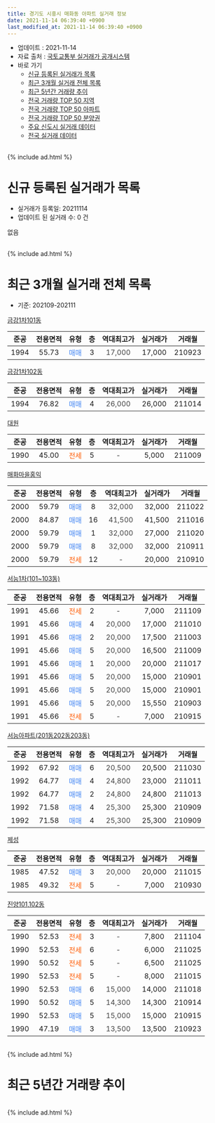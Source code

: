 ```yaml
---
title: 경기도 시흥시 매화동 아파트 실거래 정보
date: 2021-11-14 06:39:40 +0900
last_modified_at: 2021-11-14 06:39:40 +0900
---
```


* 업데이트 : 2021-11-14
* 자료 출처 : [국토교통부 실거래가 공개시스템](http://rt.molit.go.kr)
* 바로 가기
    * [신규 등록된 실거래가 목록](#신규-등록된-실거래가-목록)
    * [최근 3개월 실거래 전체 목록](#최근-3개월-실거래-전체-목록)
    * [최근 5년간 거래량 추이](#최근-5년간-거래량-추이)
    * [전국 거래량 TOP 50 지역](https://inasie.github.io/apt-trade-info/최근-3개월-전국에서-가장-거래가-많이-발생한-지역)
    * [전국 거래량 TOP 50 아파트](https://inasie.github.io/apt-trade-info/최근-3개월-전국에서-가장-거래가-많이-발생한-아파트)
    * [전국 거래량 TOP 50 분양권](https://inasie.github.io/apt-trade-info/최근-3개월-전국에서-가장-거래가-많이-발생한-분양권)
    * [주요 신도시 실거래 데이터](https://inasie.github.io/apt-trade-info/주요-신도시)
    * [전국 실거래 데이터](https://inasie.github.io/apt-trade-info/전국)
<br>
{% include ad.html %}
<br>

# 신규 등록된 실거래가 목록
* 실거래가 등록일: 20211114
* 업데이트 된 실거래 수: 0 건

없음

<br>
{% include ad.html %}
<br>

# 최근 3개월 실거래 전체 목록
* 기준: 202109-202111


[금강1차101동](https://search.naver.com/search.naver?query=%EA%B2%BD%EA%B8%B0%EB%8F%84+%EC%8B%9C%ED%9D%A5%EC%8B%9C+%EB%A7%A4%ED%99%94%EB%8F%99+%EA%B8%88%EA%B0%951%EC%B0%A8101%EB%8F%99)

|준공|전용면적|유형|층|역대최고가|실거래가|거래월|
|:---:|:---:|:---:|:---:|:---:|:---:|:---:|
|1994|55.73|<span style="color:#4285f3">매매</span>|3|<span style="color:#444444">17,000</span>|17,000|210923|

[금강1차102동](https://search.naver.com/search.naver?query=%EA%B2%BD%EA%B8%B0%EB%8F%84+%EC%8B%9C%ED%9D%A5%EC%8B%9C+%EB%A7%A4%ED%99%94%EB%8F%99+%EA%B8%88%EA%B0%951%EC%B0%A8102%EB%8F%99)

|준공|전용면적|유형|층|역대최고가|실거래가|거래월|
|:---:|:---:|:---:|:---:|:---:|:---:|:---:|
|1994|76.82|<span style="color:#4285f3">매매</span>|4|<span style="color:#444444">26,000</span>|26,000|211014|

[대원](https://search.naver.com/search.naver?query=%EA%B2%BD%EA%B8%B0%EB%8F%84+%EC%8B%9C%ED%9D%A5%EC%8B%9C+%EB%A7%A4%ED%99%94%EB%8F%99+%EB%8C%80%EC%9B%90)

|준공|전용면적|유형|층|역대최고가|실거래가|거래월|
|:---:|:---:|:---:|:---:|:---:|:---:|:---:|
|1990|45.00|<span style="color:#ff5a00">전세</span>|5|<span style="color:#444444">-</span>|5,000|211009|

[매화마을홍익](https://search.naver.com/search.naver?query=%EA%B2%BD%EA%B8%B0%EB%8F%84+%EC%8B%9C%ED%9D%A5%EC%8B%9C+%EB%A7%A4%ED%99%94%EB%8F%99+%EB%A7%A4%ED%99%94%EB%A7%88%EC%9D%84%ED%99%8D%EC%9D%B5)

|준공|전용면적|유형|층|역대최고가|실거래가|거래월|
|:---:|:---:|:---:|:---:|:---:|:---:|:---:|
|2000|59.79|<span style="color:#4285f3">매매</span>|8|<span style="color:#444444">32,000</span>|32,000|211022|
|2000|84.87|<span style="color:#4285f3">매매</span>|16|<span style="color:#444444">41,500</span>|41,500|211016|
|2000|59.79|<span style="color:#4285f3">매매</span>|1|<span style="color:#444444">32,000</span>|27,000|211020|
|2000|59.79|<span style="color:#4285f3">매매</span>|8|<span style="color:#444444">32,000</span>|32,000|210911|
|2000|59.79|<span style="color:#ff5a00">전세</span>|12|<span style="color:#444444">-</span>|20,000|210910|

[서능1차(101~103동)](https://search.naver.com/search.naver?query=%EA%B2%BD%EA%B8%B0%EB%8F%84+%EC%8B%9C%ED%9D%A5%EC%8B%9C+%EB%A7%A4%ED%99%94%EB%8F%99+%EC%84%9C%EB%8A%A51%EC%B0%A8%28101%7E103%EB%8F%99%29)

|준공|전용면적|유형|층|역대최고가|실거래가|거래월|
|:---:|:---:|:---:|:---:|:---:|:---:|:---:|
|1991|45.66|<span style="color:#ff5a00">전세</span>|2|<span style="color:#444444">-</span>|7,000|211109|
|1991|45.66|<span style="color:#4285f3">매매</span>|4|<span style="color:#444444">20,000</span>|17,000|211010|
|1991|45.66|<span style="color:#4285f3">매매</span>|2|<span style="color:#444444">20,000</span>|17,500|211003|
|1991|45.66|<span style="color:#4285f3">매매</span>|5|<span style="color:#444444">20,000</span>|16,500|211009|
|1991|45.66|<span style="color:#4285f3">매매</span>|1|<span style="color:#444444">20,000</span>|20,000|211017|
|1991|45.66|<span style="color:#4285f3">매매</span>|5|<span style="color:#444444">20,000</span>|15,000|210901|
|1991|45.66|<span style="color:#4285f3">매매</span>|5|<span style="color:#444444">20,000</span>|15,000|210901|
|1991|45.66|<span style="color:#4285f3">매매</span>|5|<span style="color:#444444">20,000</span>|15,550|210903|
|1991|45.66|<span style="color:#ff5a00">전세</span>|5|<span style="color:#444444">-</span>|7,000|210915|

[서능아파트(201동202동203동)](https://search.naver.com/search.naver?query=%EA%B2%BD%EA%B8%B0%EB%8F%84+%EC%8B%9C%ED%9D%A5%EC%8B%9C+%EB%A7%A4%ED%99%94%EB%8F%99+%EC%84%9C%EB%8A%A5%EC%95%84%ED%8C%8C%ED%8A%B8%28201%EB%8F%99202%EB%8F%99203%EB%8F%99%29)

|준공|전용면적|유형|층|역대최고가|실거래가|거래월|
|:---:|:---:|:---:|:---:|:---:|:---:|:---:|
|1992|67.92|<span style="color:#4285f3">매매</span>|6|<span style="color:#444444">20,500</span>|20,500|211030|
|1992|64.77|<span style="color:#4285f3">매매</span>|4|<span style="color:#444444">24,800</span>|23,000|211011|
|1992|64.77|<span style="color:#4285f3">매매</span>|2|<span style="color:#444444">24,800</span>|24,800|211013|
|1992|71.58|<span style="color:#4285f3">매매</span>|4|<span style="color:#444444">25,300</span>|25,300|210909|
|1992|71.58|<span style="color:#4285f3">매매</span>|4|<span style="color:#444444">25,300</span>|25,300|210909|

[제성](https://search.naver.com/search.naver?query=%EA%B2%BD%EA%B8%B0%EB%8F%84+%EC%8B%9C%ED%9D%A5%EC%8B%9C+%EB%A7%A4%ED%99%94%EB%8F%99+%EC%A0%9C%EC%84%B1)

|준공|전용면적|유형|층|역대최고가|실거래가|거래월|
|:---:|:---:|:---:|:---:|:---:|:---:|:---:|
|1985|47.52|<span style="color:#4285f3">매매</span>|3|<span style="color:#444444">20,000</span>|20,000|211015|
|1985|49.32|<span style="color:#ff5a00">전세</span>|5|<span style="color:#444444">-</span>|7,000|210930|

[진양101,102동](https://search.naver.com/search.naver?query=%EA%B2%BD%EA%B8%B0%EB%8F%84+%EC%8B%9C%ED%9D%A5%EC%8B%9C+%EB%A7%A4%ED%99%94%EB%8F%99+%EC%A7%84%EC%96%91101%2C102%EB%8F%99)

|준공|전용면적|유형|층|역대최고가|실거래가|거래월|
|:---:|:---:|:---:|:---:|:---:|:---:|:---:|
|1990|52.53|<span style="color:#ff5a00">전세</span>|3|<span style="color:#444444">-</span>|7,800|211104|
|1990|52.53|<span style="color:#ff5a00">전세</span>|6|<span style="color:#444444">-</span>|6,000|211025|
|1990|50.52|<span style="color:#ff5a00">전세</span>|5|<span style="color:#444444">-</span>|6,500|211025|
|1990|52.53|<span style="color:#ff5a00">전세</span>|5|<span style="color:#444444">-</span>|8,000|211015|
|1990|52.53|<span style="color:#4285f3">매매</span>|6|<span style="color:#444444">15,000</span>|14,000|211018|
|1990|50.52|<span style="color:#4285f3">매매</span>|5|<span style="color:#444444">14,300</span>|14,300|210914|
|1990|52.53|<span style="color:#4285f3">매매</span>|5|<span style="color:#444444">15,000</span>|15,000|210915|
|1990|47.19|<span style="color:#4285f3">매매</span>|3|<span style="color:#444444">13,500</span>|13,500|210923|


<br>
{% include ad.html %}
<br>

# 최근 5년간 거래량 추이


<div style="width:100%;">
    <canvas id="deal_progress" height="200"></canvas>
</div>

<script>
new Chart(document.getElementById("deal_progress"), {
    type: 'line',
    data: {
        labels: ['201611','201612','201701','201702','201703','201704','201705','201706','201707','201708','201709','201710','201711','201712','201801','201802','201803','201804','201805','201806','201807','201808','201809','201810','201811','201812','201901','201902','201903','201904','201905','201906','201907','201908','201909','201910','201911','201912','202001','202002','202003','202004','202005','202006','202007','202008','202009','202010','202011','202012','202101','202102','202103','202104','202105','202106','202107','202108','202109','202110','202111'],
        datasets: [{
            label: '매매',
            pointRadius: 1,
            data: [10, 9, 7, 10, 13, 6, 15, 16, 7, 6, 13, 7, 14, 12, 8, 7, 10, 5, 4, 8, 6, 8, 5, 11, 7, 2, 3, 3, 4, 3, 3, 5, 2, 12, 9, 5, 5, 6, 8, 6, 9, 11, 17, 26, 9, 9, 11, 10, 8, 16, 9, 43, 27, 37, 21, 16, 7, 10, 10, 13, 0],
            borderColor: "rgba(255, 201, 14, 1)",
            backgroundColor: "rgba(255, 201, 14, 0.5)",
            fill: false,
            lineTension: 0
        },{
            label: '전월세',
            pointRadius: 1,
            data: [0, 4, 4, 8, 4, 7, 5, 6, 4, 6, 5, 7, 5, 5, 6, 0, 12, 6, 4, 6, 7, 7, 12, 2, 4, 4, 3, 6, 9, 5, 6, 7, 7, 3, 4, 5, 2, 1, 6, 4, 13, 6, 9, 12, 12, 7, 6, 14, 7, 2, 4, 9, 20, 20, 18, 26, 2, 12, 3, 4, 2],
            borderColor: "rgba(0, 141, 185, 1)",
            backgroundColor: "rgba(0, 141, 185, 0.5)",
            fill: false,
            lineTension: 0
        }
        ]
    },
    options: {
        responsive: true,
        title: {
            display: false
        },
        tooltips: {
            mode: 'index',
            intersect: false
        },
        hover: {
            mode: 'nearest',
            intersect: true
        },
        scales: {
            xAxes: [{
                display: true,
                scaleLabel: {
                    display: true,
                    labelString: '년/월'
                }
            }],
            yAxes: [{
                display: true,
                ticks: {
                    suggestedMin: 0,
                },
                scaleLabel: {
                    display: true,
                    labelString: '실거래 수'
                }
            }]
        }
    }
});

</script>


<br>
{% include ad.html %}
<br>

